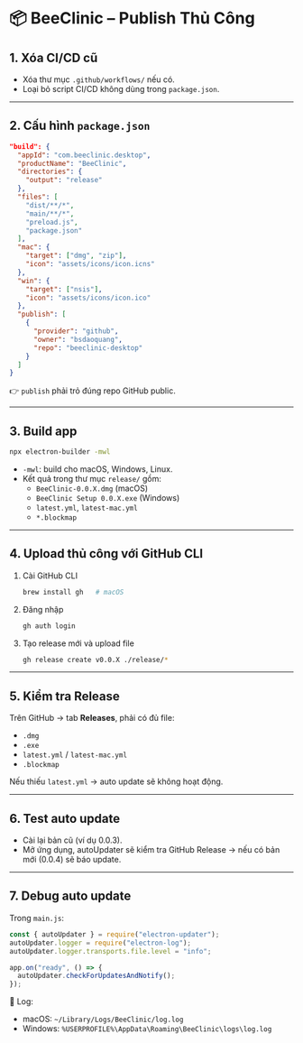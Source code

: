 # 📦 BeeClinic – Publish Thủ Công

## 1. Xóa CI/CD cũ
- Xóa thư mục `.github/workflows/` nếu có.  
- Loại bỏ script CI/CD không dùng trong `package.json`.  

---

## 2. Cấu hình `package.json`

```json
"build": {
  "appId": "com.beeclinic.desktop",
  "productName": "BeeClinic",
  "directories": {
    "output": "release"
  },
  "files": [
    "dist/**/*",
    "main/**/*",
    "preload.js",
    "package.json"
  ],
  "mac": {
    "target": ["dmg", "zip"],
    "icon": "assets/icons/icon.icns"
  },
  "win": {
    "target": ["nsis"],
    "icon": "assets/icons/icon.ico"
  },
  "publish": [
    {
      "provider": "github",
      "owner": "bsdaoquang",
      "repo": "beeclinic-desktop"
    }
  ]
}
```

👉 `publish` phải trỏ đúng repo GitHub public.  

---

## 3. Build app

```bash
npx electron-builder -mwl
```

- `-mwl`: build cho macOS, Windows, Linux.  
- Kết quả trong thư mục `release/` gồm:  
  - `BeeClinic-0.0.X.dmg` (macOS)  
  - `BeeClinic Setup 0.0.X.exe` (Windows)  
  - `latest.yml`, `latest-mac.yml`  
  - `*.blockmap`  

---

## 4. Upload thủ công với GitHub CLI

1. Cài GitHub CLI  
   ```bash
   brew install gh   # macOS
   ```

2. Đăng nhập  
   ```bash
   gh auth login
   ```

3. Tạo release mới và upload file  
   ```bash
   gh release create v0.0.X ./release/*
   ```

---

## 5. Kiểm tra Release
Trên GitHub → tab **Releases**, phải có đủ file:  

- `.dmg`  
- `.exe`  
- `latest.yml` / `latest-mac.yml`  
- `.blockmap`  

Nếu thiếu `latest.yml` → auto update sẽ không hoạt động.  

---

## 6. Test auto update
- Cài lại bản cũ (ví dụ 0.0.3).  
- Mở ứng dụng, autoUpdater sẽ kiểm tra GitHub Release → nếu có bản mới (0.0.4) sẽ báo update.  

---

## 7. Debug auto update
Trong `main.js`:

```js
const { autoUpdater } = require("electron-updater");
autoUpdater.logger = require("electron-log");
autoUpdater.logger.transports.file.level = "info";

app.on("ready", () => {
  autoUpdater.checkForUpdatesAndNotify();
});
```

📂 Log:  
- macOS: `~/Library/Logs/BeeClinic/log.log`  
- Windows: `%USERPROFILE%\AppData\Roaming\BeeClinic\logs\log.log`  
